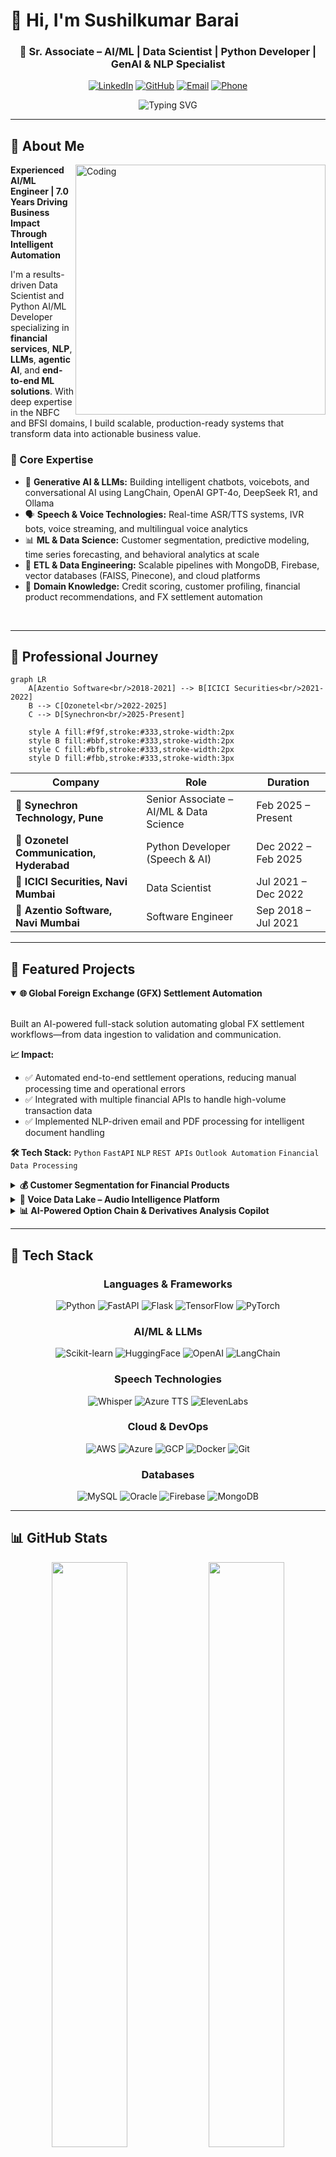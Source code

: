 # 👋 Hi, I'm Sushilkumar Barai

<div align="center">

### 🚀 Sr. Associate – AI/ML | Data Scientist | Python Developer | GenAI & NLP Specialist

[![LinkedIn](https://img.shields.io/badge/LinkedIn-Connect-blue?style=for-the-badge&logo=linkedin)](https://linkedin.com/in/sushilkumarbarai)
[![GitHub](https://img.shields.io/badge/GitHub-Follow-black?style=for-the-badge&logo=github)](https://github.com/SushilkumarBarai)
[![Email](https://img.shields.io/badge/Email-Contact-red?style=for-the-badge&logo=gmail)](mailto:sushilkumarbarai123456@gmail.com)
[![Phone](https://img.shields.io/badge/Phone-8286755226-green?style=for-the-badge&logo=phone)](tel:8286755226)

![Typing SVG](https://readme-typing-svg.herokuapp.com?font=Fira+Code&weight=600&size=28&pause=1000&color=2E9EF7&center=true&vCenter=true&width=800&lines=7%2B+Years+in+AI%2FML+%26+Data+Science;Building+Intelligent+Automation+Solutions;Expert+in+GenAI%2C+LLMs+%26+NLP;Transforming+Data+into+Business+Value)

</div>

---

## 🧠 About Me

<img align="right" alt="Coding" width="400" src="https://user-images.githubusercontent.com/74038190/229223263-cf2e4b07-2615-4f87-9c38-e37600f8381a.gif">

**Experienced AI/ML Engineer | 7.0 Years Driving Business Impact Through Intelligent Automation**

I'm a results-driven Data Scientist and Python AI/ML Developer specializing in **financial services**, **NLP**, **LLMs**, **agentic AI**, and **end-to-end ML solutions**. With deep expertise in the NBFC and BFSI domains, I build scalable, production-ready systems that transform data into actionable business value.

### 🎯 Core Expertise

- 🤖 **Generative AI & LLMs:** Building intelligent chatbots, voicebots, and conversational AI using LangChain, OpenAI GPT-4o, DeepSeek R1, and Ollama
- 🗣️ **Speech & Voice Technologies:** Real-time ASR/TTS systems, IVR bots, voice streaming, and multilingual voice analytics
- 📊 **ML & Data Science:** Customer segmentation, predictive modeling, time series forecasting, and behavioral analytics at scale
- 🔄 **ETL & Data Engineering:** Scalable pipelines with MongoDB, Firebase, vector databases (FAISS, Pinecone), and cloud platforms
- 🏦 **Domain Knowledge:** Credit scoring, customer profiling, financial product recommendations, and FX settlement automation

<br clear="right"/>

---

## 💼 Professional Journey

```mermaid
graph LR
    A[Azentio Software<br/>2018-2021] --> B[ICICI Securities<br/>2021-2022]
    B --> C[Ozonetel<br/>2022-2025]
    C --> D[Synechron<br/>2025-Present]
    
    style A fill:#f9f,stroke:#333,stroke-width:2px
    style B fill:#bbf,stroke:#333,stroke-width:2px
    style C fill:#bfb,stroke:#333,stroke-width:2px
    style D fill:#fbb,stroke:#333,stroke-width:3px
```

| Company | Role | Duration |
|---------|------|----------|
| **🏢 Synechron Technology, Pune** | Senior Associate – AI/ML & Data Science | Feb 2025 – Present |
| **🏢 Ozonetel Communication, Hyderabad** | Python Developer (Speech & AI) | Dec 2022 – Feb 2025 |
| **🏢 ICICI Securities, Navi Mumbai** | Data Scientist | Jul 2021 – Dec 2022 |
| **🏢 Azentio Software, Navi Mumbai** | Software Engineer | Sep 2018 – Jul 2021 |

---

## 🚀 Featured Projects

<details open>
<summary><b>🌐 Global Foreign Exchange (GFX) Settlement Automation</b></summary>
<br>

Built an AI-powered full-stack solution automating global FX settlement workflows—from data ingestion to validation and communication.

**📈 Impact:**
- ✅ Automated end-to-end settlement operations, reducing manual processing time and operational errors
- ✅ Integrated with multiple financial APIs to handle high-volume transaction data
- ✅ Implemented NLP-driven email and PDF processing for intelligent document handling

**🛠️ Tech Stack:** `Python` `FastAPI` `NLP` `REST APIs` `Outlook Automation` `Financial Data Processing`

</details>

<details>
<summary><b>💰 Customer Segmentation for Financial Products</b></summary>
<br>

Designed a machine learning solution for an NBFC to segment 4M+ customers based on financial behavior, enabling personalized product recommendations.

**📈 Impact:**
- ✅ **15% improvement** in customer retention through targeted engagement
- ✅ **22% revenue increase** via data-driven cross-selling and upselling
- ✅ **35% reduction** in operational costs through automation

**🛠️ Tech Stack:** `Random Forest` `XGBoost` `Python` `SQL` `CRM Integration`

</details>

<details>
<summary><b>🎤 Voice Data Lake – Audio Intelligence Platform</b></summary>
<br>

Built an enterprise-grade platform for automated ingestion, processing, and analysis of contact center audio data at scale.

**📈 Impact:**
- ✅ Reduced time-to-insight from **days to minutes** for product and support teams
- ✅ Enabled semantic search across millions of calls for instant retrieval
- ✅ Powered real-time sentiment analysis and voice-to-insight transformation for leadership decisions

**🛠️ Tech Stack:** `Whisper ASR` `NLP` `Vector Databases (FAISS)` `Speaker Diarization` `RESTful APIs` `Cloud Infrastructure`

</details>

<details>
<summary><b>📊 AI-Powered Option Chain & Derivatives Analysis Copilot</b></summary>
<br>

Developed a real-time trading copilot leveraging LLMs and market analytics to generate explainable trading signals.

**📈 Impact:**
- ✅ Reduced analysis-to-action latency, enabling **millisecond responses** to market shifts
- ✅ **25% boost** in trader productivity through LLM-powered insights
- ✅ Enhanced cross-team collaboration with standardized dashboards and narrative explanations

**🛠️ Tech Stack:** `DeepSeek R1` `LLaMA` `Real-time Data Streaming` `AWS/Azure` `Volatility Analysis` `LangChain`

</details>

---

## 🧰 Tech Stack

<div align="center">

### Languages & Frameworks
![Python](https://img.shields.io/badge/-Python-3776AB?style=for-the-badge&logo=python&logoColor=white)
![FastAPI](https://img.shields.io/badge/-FastAPI-009688?style=for-the-badge&logo=fastapi&logoColor=white)
![Flask](https://img.shields.io/badge/-Flask-000000?style=for-the-badge&logo=flask)
![TensorFlow](https://img.shields.io/badge/-TensorFlow-FF6F00?style=for-the-badge&logo=tensorflow&logoColor=white)
![PyTorch](https://img.shields.io/badge/-PyTorch-EE4C2C?style=for-the-badge&logo=pytorch&logoColor=white)

### AI/ML & LLMs
![Scikit-learn](https://img.shields.io/badge/-Scikit--learn-F7931E?style=for-the-badge&logo=scikit-learn&logoColor=white)
![HuggingFace](https://img.shields.io/badge/-Hugging%20Face-FFD21F?style=for-the-badge&logo=huggingface&logoColor=black)
![OpenAI](https://img.shields.io/badge/-OpenAI-412991?style=for-the-badge&logo=openai&logoColor=white)
![LangChain](https://img.shields.io/badge/-LangChain-000000?style=for-the-badge)

### Speech Technologies
![Whisper](https://img.shields.io/badge/-Whisper-333333?style=for-the-badge)
![Azure TTS](https://img.shields.io/badge/-Azure%20TTS-0078D4?style=for-the-badge&logo=microsoftazure&logoColor=white)
![ElevenLabs](https://img.shields.io/badge/-Eleven%20Labs-black?style=for-the-badge)

### Cloud & DevOps
![AWS](https://img.shields.io/badge/-AWS-232F3E?style=for-the-badge&logo=amazonaws&logoColor=white)
![Azure](https://img.shields.io/badge/-Azure-0078D4?style=for-the-badge&logo=microsoftazure&logoColor=white)
![GCP](https://img.shields.io/badge/-GCP-4285F4?style=for-the-badge&logo=googlecloud&logoColor=white)
![Docker](https://img.shields.io/badge/-Docker-2496ED?style=for-the-badge&logo=docker&logoColor=white)
![Git](https://img.shields.io/badge/-Git-F05032?style=for-the-badge&logo=git&logoColor=white)

### Databases
![MySQL](https://img.shields.io/badge/-MySQL-4479A1?style=for-the-badge&logo=mysql&logoColor=white)
![Oracle](https://img.shields.io/badge/-Oracle-F80000?style=for-the-badge&logo=oracle&logoColor=white)
![Firebase](https://img.shields.io/badge/-Firebase-FFCA28?style=for-the-badge&logo=firebase&logoColor=black)
![MongoDB](https://img.shields.io/badge/-MongoDB-47A248?style=for-the-badge&logo=mongodb&logoColor=white)

</div>

---

## 📊 GitHub Stats

<div align="center">
  <img width="49%" src="https://github-readme-stats.vercel.app/api?username=SushilkumarBarai&show_icons=true&theme=tokyonight&hide_border=true" />
  <img width="49%" src="https://github-readme-streak-stats.herokuapp.com/?user=SushilkumarBarai&theme=tokyonight&hide_border=true" />
</div>

<div align="center">
  <img width="60%" src="https://github-readme-stats.vercel.app/api/top-langs/?username=SushilkumarBarai&layout=compact&theme=tokyonight&hide_border=true&langs_count=10" />
</div>

<div align="center">
  <img src="https://github-profile-trophy.vercel.app/?username=SushilkumarBarai&theme=tokyonight&no-frame=true&row=1&column=7" />
</div>

---

## 🎓 Education

**🎓 Bachelor of Engineering in Computer Engineering**  
Yadavrao Tasgaonkar Institute of Engineering & Technology, Mumbai University  
*CGPA: 7.12*

---

## 💡 What Drives Me

<div align="center">

```python
class DataScientist:
    def __init__(self):
        self.name = "Sushilkumar Barai"
        self.role = "Sr. AI/ML Engineer"
        self.passions = ["LLM Research", "Production ML", "Financial Analytics"]
    
    def say_hi(self):
        print("Let's build something impactful together!")

me = DataScientist()
me.say_hi()
```

</div>

- 🔬 Exploring cutting-edge AI/ML research and LLM advancements
- 🏗️ Building scalable, production-grade ML systems
- 📈 Financial market analytics and algorithmic trading
- 🌐 Contributing to open-source AI projects

---

<div align="center">

### 📫 Let's Connect!

[![LinkedIn](https://img.shields.io/badge/LinkedIn-Let's%20Connect-blue?style=for-the-badge&logo=linkedin)](https://linkedin.com/in/sushilkumarbarai)
[![GitHub](https://img.shields.io/badge/GitHub-Follow%20Me-black?style=for-the-badge&logo=github)](https://github.com/SushilkumarBarai)
[![Email](https://img.shields.io/badge/Email-Drop%20a%20Message-red?style=for-the-badge&logo=gmail)](mailto:sushilkumarbarai123456@gmail.com)

![Profile Views](https://komarev.com/ghpvc/?username=SushilkumarBarai&color=brightgreen&style=for-the-badge)

---

*Thanks for visiting! Let's collaborate and create innovative AI solutions together.* ✨

</div>
